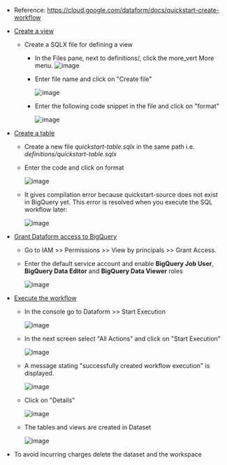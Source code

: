 - Reference: https://cloud.google.com/dataform/docs/quickstart-create-workflow

- [Create a view](https://cloud.google.com/dataform/docs/quickstart-create-workflow#create-view) 
  - Create a SQLX file for defining a view
    - In the Files pane, next to definitions/, click the more_vert More menu.
      ![image](https://github.com/Ajit1279/GCP_Learning/assets/81754034/2307f24b-13c7-4d65-94c9-e2e007b0cb82)

    - Enter file name and click on "Create file"
   
      ![image](https://github.com/Ajit1279/GCP_Learning/assets/81754034/41e1111f-0eee-4bb7-baaa-d2933083de3d)

    - Enter the following code snippet in the file and click on "format"
      
      ![image](https://github.com/Ajit1279/GCP_Learning/assets/81754034/7d234972-6cdd-4d51-b971-b46bd10b9778)

- [Create a table](https://cloud.google.com/dataform/docs/quickstart-create-workflow#define-table)
  - Create a new file _quickstart-table.sqlx_ in the same path i.e. _definitions/quickstart-table.sqlx_

  - Enter the code and click on format

    ![image](https://github.com/Ajit1279/GCP_Learning/assets/81754034/56929bba-cf7b-4e0e-9f9f-3749525db3f5)

  - It gives compilation error because quickstart-source does not exist in BigQuery yet. This error is resolved when you execute the SQL workflow later:

    ![image](https://github.com/Ajit1279/GCP_Learning/assets/81754034/cf57ebf9-5aae-461d-aa84-e5d50cb8758b)

- [Grant Dataform access to BigQuery](https://cloud.google.com/dataform/docs/quickstart-create-workflow#grant-access-bigquery)

  - Go to IAM >> Permissions >> View by principals >> Grant Access. 

  - Enter the default service account and enable **BigQuery Job User**, **BigQuery Data Editor** and **BigQuery Data Viewer** roles

    ![image](https://github.com/Ajit1279/GCP_Learning/assets/81754034/2adb160e-9dc9-4b89-ad07-9dde44262a08)

- [Execute the workflow](https://cloud.google.com/dataform/docs/quickstart-create-workflow#execute-workflow)

  - In the console go to Dataform >> Start Execution

    ![image](https://github.com/Ajit1279/GCP_Learning/assets/81754034/fa4d652a-f106-4664-9133-f3425490868f)

  - In the next screen select "All Actions" and click on "Start Execution"
 
    ![image](https://github.com/Ajit1279/GCP_Learning/assets/81754034/050781ae-f076-48a9-ad60-10acaf172ff0)
           

  - A message stating "successfully created workflow execution" is displayed.

    ![image](https://github.com/Ajit1279/GCP_Learning/assets/81754034/7614b8b5-3d95-49bb-a961-951a1b1a7ced)


  - Click on "Details"

    ![image](https://github.com/Ajit1279/GCP_Learning/assets/81754034/114f5db2-b742-4886-b0d1-c5b8e4ec886b)

  - The tables and views are created in Dataset

    ![image](https://github.com/Ajit1279/GCP_Learning/assets/81754034/0718ee92-e1cb-4e55-be7e-957c308c7695)


- To avoid incurring charges delete the dataset and the workspace
